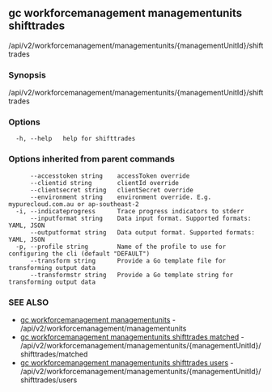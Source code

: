 ## gc workforcemanagement managementunits shifttrades

/api/v2/workforcemanagement/managementunits/{managementUnitId}/shifttrades

### Synopsis

/api/v2/workforcemanagement/managementunits/{managementUnitId}/shifttrades

### Options

```
  -h, --help   help for shifttrades
```

### Options inherited from parent commands

```
      --accesstoken string    accessToken override
      --clientid string       clientId override
      --clientsecret string   clientSecret override
      --environment string    environment override. E.g. mypurecloud.com.au or ap-southeast-2
  -i, --indicateprogress      Trace progress indicators to stderr
      --inputformat string    Data input format. Supported formats: YAML, JSON
      --outputformat string   Data output format. Supported formats: YAML, JSON
  -p, --profile string        Name of the profile to use for configuring the cli (default "DEFAULT")
      --transform string      Provide a Go template file for transforming output data
      --transformstr string   Provide a Go template string for transforming output data
```

### SEE ALSO

* [gc workforcemanagement managementunits](gc_workforcemanagement_managementunits.html)	 - /api/v2/workforcemanagement/managementunits
* [gc workforcemanagement managementunits shifttrades matched](gc_workforcemanagement_managementunits_shifttrades_matched.html)	 - /api/v2/workforcemanagement/managementunits/{managementUnitId}/shifttrades/matched
* [gc workforcemanagement managementunits shifttrades users](gc_workforcemanagement_managementunits_shifttrades_users.html)	 - /api/v2/workforcemanagement/managementunits/{managementUnitId}/shifttrades/users


